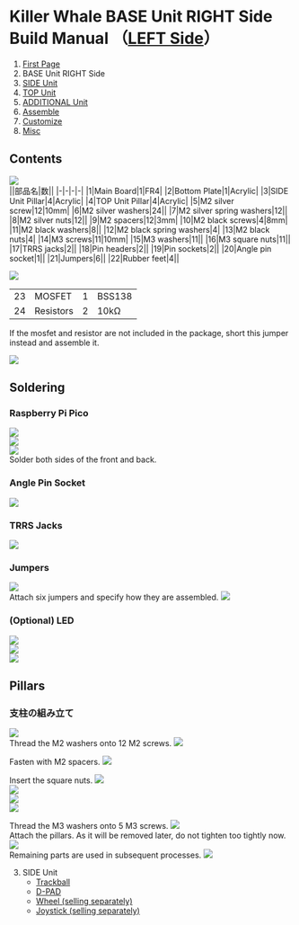 # Killer Whale BASE Unit RIGHT Side Build Manual （[LEFT Side](../leftside/2_BASE.md)）

1. [First Page](../README_EN.md)
2. BASE Unit RIGHT Side
3. [SIDE Unit](../rightside/3_SIDE_TRACKBALL.md)
4. [TOP Unit](../rightside/4_TOP.md)
5. [ADDITIONAL Unit](../rightside/5_ADD.md)
6. [Assemble](../rightside/6_ASSEMBLE.md)
7. [Customize](../rightside/7_CUSTOM.md)
8. [Misc](../rightside/8_MISC.md)

## Contents
![](../img/base/IMG_4724.jpg)      
||部品名|数||
|-|-|-|-|
|1|Main Board|1|FR4|
|2|Bottom Plate|1|Acrylic|
|3|SIDE Unit Pillar|4|Acrylic|
|4|TOP Unit Pillar|4|Acrylic|
|5|M2 silver screw|12|10mm|
|6|M2 silver washers|24||
|7|M2 silver spring washers|12||
|8|M2 silver nuts|12||
|9|M2 spacers|12|3mm|
|10|M2 black screws|4|8mm|
|11|M2 black washers|8||
|12|M2 black spring washers|4|
|13|M2 black nuts|4|
|14|M3 screws|11|10mm|
|15|M3 washers|11||
|16|M3 square nuts|11||
|17|TRRS jacks|2||
|18|Pin headers|2||
|19|Pin sockets|2||
|20|Angle pin socket|1||
|21|Jumpers|6||
|22|Rubber feet|4||

![](../img/base/IMG_7080.jpg)    

<table>
    <tr>
      <td>23</td>
      <td>MOSFET</td>
      <td>1</td>
      <td>BSS138</td>
    </tr>
    <tr>
      <td>24</td>
      <td>Resistors</td>
      <td>2</td>
      <td>10kΩ</td>
    </tr>
 </table>

  If the mosfet and resistor are not included in the package, short this jumper instead and assemble it.
 
![](../img/base/IMG_4739J.jpg)  

## Soldering
### Raspberry Pi Pico
![](../img/base/IMG_6022.jpg)    
![](../img/base/IMG_4744.jpg)    
![](../img/base/IMG_4750.jpg)    
Solder both sides of the front and back. 

### Angle Pin Socket
![](../img/base/IMG_4767.jpg)    

### TRRS Jacks
![ ](../img/base/IMG_4770.jpg)    

### Jumpers
![](../img/base/IMG_4792.jpg)     
Attach six jumpers and specify how they are assembled.
![](../img/base/IMG_6117.jpg)    

### (Optional) LED
![](../img/base/IMG_4811.jpg)       
![](../img/base/IMG_4820.jpg)    
![](../img/base/IMG_6133.jpg)    


## Pillars

### 支柱の組み立て  
![](../img/base/IMG_4845.jpg)    
Thread the M2 washers onto 12 M2 screws.
![](../img/base/IMG_4848.jpg)    
  
Fasten with M2 spacers.
![](../img/base/IMG_4856.jpg)    

Insert the square nuts.
![](../img/base/IMG_4861.jpg)    
![](../img/base/IMG_4862.jpg)     
![](../img/base/IMG_4864.jpg)    
![](../img/base/IMG_4874.jpg)    


Thread the M3 washers onto 5 M3 screws. 
![](../img/base/IMG_4879.jpg)     
Attach the pillars. As it will be removed later, do not tighten too tightly now.
![](../img/base/IMG_4891.jpg)    
Remaining parts are used in subsequent processes.
![](../img/base/IMG_4910.jpg)    

3. SIDE Unit
   - [Trackball](../rightside/3_SIDE_TRACKBALL.md)
   - [D-PAD](../rightside/3_SIDE_DPAD.md)
   - [Wheel (selling separately)](../rightside/3_SIDE_WHEEL.md)
   - [Joystick (selling separately)](../rightside/3_SIDE_JOYSTICK.md)
